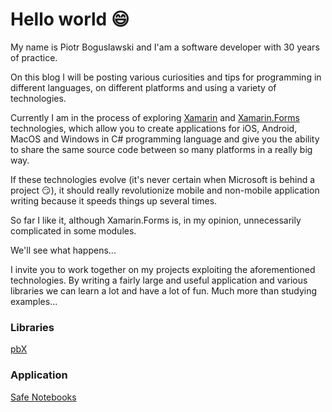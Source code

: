 # Hello world :smile:

My name is Piotr Boguslawski and I'am a software developer with 30 years of practice.

On this blog I will be posting various curiosities and tips for programming in different languages, on different platforms and using a variety of technologies.

Currently I am in the process of exploring [Xamarin](https://github.com/xamarin) and [Xamarin.Forms](https://github.com/xamarin/Xamarin.Forms) technologies, which allow you to create applications for iOS, Android, MacOS and Windows in C# programming language and give you the ability to share the same source code between so many platforms in a really big way.

If these technologies evolve (it's never certain when Microsoft is behind a project :smirk:), it should really revolutionize mobile and non-mobile application writing because it speeds things up several times.

So far I like it, although Xamarin.Forms is, in my opinion, unnecessarily complicated in some modules.

We'll see what happens...

I invite you to work together on my projects exploiting the aforementioned technologies. By writing a fairly large and useful application and various libraries we can learn a lot and have a lot of fun. Much more than studying examples...

### Libraries
[pbX](https://github.com/boguslawski-piotr/pbX)

### Application
[Safe Notebooks](https://github.com/boguslawski-piotr/SafeNotebooks)

